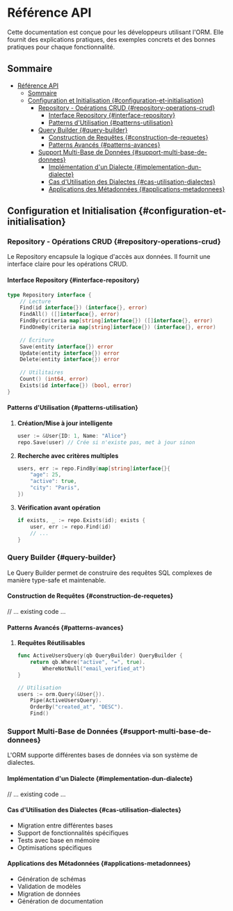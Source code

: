 # Référence API

Cette documentation est conçue pour les développeurs utilisant l'ORM. Elle fournit des explications pratiques, des exemples concrets et des bonnes pratiques pour chaque fonctionnalité.

## Sommaire

- [Référence API](#référence-api)
  - [Sommaire](#sommaire)
  - [Configuration et Initialisation {#configuration-et-initialisation}](#configuration-et-initialisation-configuration-et-initialisation)
    - [Repository - Opérations CRUD {#repository-operations-crud}](#repository---opérations-crud-repository-operations-crud)
      - [Interface Repository {#interface-repository}](#interface-repository-interface-repository)
      - [Patterns d'Utilisation {#patterns-utilisation}](#patterns-dutilisation-patterns-utilisation)
    - [Query Builder {#query-builder}](#query-builder-query-builder)
      - [Construction de Requêtes {#construction-de-requetes}](#construction-de-requêtes-construction-de-requetes)
      - [Patterns Avancés {#patterns-avances}](#patterns-avancés-patterns-avances)
    - [Support Multi-Base de Données {#support-multi-base-de-donnees}](#support-multi-base-de-données-support-multi-base-de-donnees)
      - [Implémentation d'un Dialecte {#implementation-dun-dialecte}](#implémentation-dun-dialecte-implementation-dun-dialecte)
      - [Cas d'Utilisation des Dialectes {#cas-utilisation-dialectes}](#cas-dutilisation-des-dialectes-cas-utilisation-dialectes)
      - [Applications des Métadonnées {#applications-metadonnees}](#applications-des-métadonnées-applications-metadonnees)

## Configuration et Initialisation {#configuration-et-initialisation}

### Repository - Opérations CRUD {#repository-operations-crud}

Le Repository encapsule la logique d'accès aux données. Il fournit une interface claire pour les opérations CRUD.

#### Interface Repository {#interface-repository}

```go
type Repository interface {
    // Lecture
    Find(id interface{}) (interface{}, error)
    FindAll() ([]interface{}, error)
    FindBy(criteria map[string]interface{}) ([]interface{}, error)
    FindOneBy(criteria map[string]interface{}) (interface{}, error)
    
    // Écriture
    Save(entity interface{}) error
    Update(entity interface{}) error
    Delete(entity interface{}) error
    
    // Utilitaires
    Count() (int64, error)
    Exists(id interface{}) (bool, error)
}
```

#### Patterns d'Utilisation {#patterns-utilisation}

1. **Création/Mise à jour intelligente**
   ```go
   user := &User{ID: 1, Name: "Alice"}
   repo.Save(user) // Crée si n'existe pas, met à jour sinon
   ```

2. **Recherche avec critères multiples**
   ```go
   users, err := repo.FindBy(map[string]interface{}{
       "age": 25,
       "active": true,
       "city": "Paris",
   })
   ```

3. **Vérification avant opération**
   ```go
   if exists, _ := repo.Exists(id); exists {
       user, err := repo.Find(id)
       // ...
   }
   ```

### Query Builder {#query-builder}

Le Query Builder permet de construire des requêtes SQL complexes de manière type-safe et maintenable.

#### Construction de Requêtes {#construction-de-requetes}

// ... existing code ...

#### Patterns Avancés {#patterns-avances}

1. **Requêtes Réutilisables**
   ```go
   func ActiveUsersQuery(qb QueryBuilder) QueryBuilder {
       return qb.Where("active", "=", true).
           WhereNotNull("email_verified_at")
   }
   
   // Utilisation
   users := orm.Query(&User{}).
       Pipe(ActiveUsersQuery).
       OrderBy("created_at", "DESC").
       Find()
   ```

### Support Multi-Base de Données {#support-multi-base-de-donnees}

L'ORM supporte différentes bases de données via son système de dialectes.

#### Implémentation d'un Dialecte {#implementation-dun-dialecte}

// ... existing code ...

#### Cas d'Utilisation des Dialectes {#cas-utilisation-dialectes}
- Migration entre différentes bases
- Support de fonctionnalités spécifiques
- Tests avec base en mémoire
- Optimisations spécifiques

#### Applications des Métadonnées {#applications-metadonnees}
- Génération de schémas
- Validation de modèles
- Migration de données
- Génération de documentation 